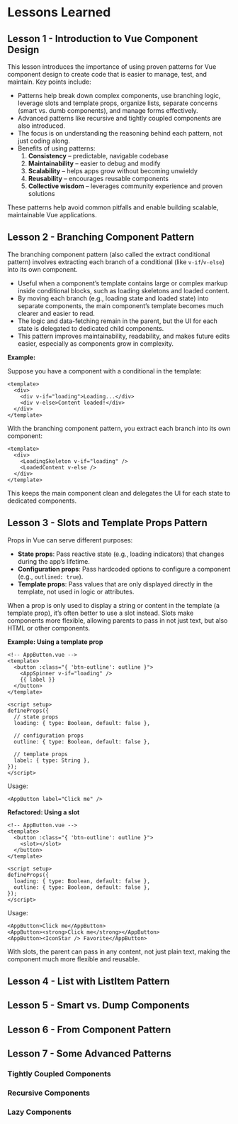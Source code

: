 # Lessons Learned

## Lesson 1 - Introduction to Vue Component Design

This lesson introduces the importance of using proven patterns for Vue component design to create code that is easier to manage, test, and maintain. Key points include:

- Patterns help break down complex components, use branching logic, leverage slots and template props, organize lists, separate concerns (smart vs. dumb components), and manage forms effectively.
- Advanced patterns like recursive and tightly coupled components are also introduced.
- The focus is on understanding the reasoning behind each pattern, not just coding along.
- Benefits of using patterns:
  1.  **Consistency** – predictable, navigable codebase
  2.  **Maintainability** – easier to debug and modify
  3.  **Scalability** – helps apps grow without becoming unwieldy
  4.  **Reusability** – encourages reusable components
  5.  **Collective wisdom** – leverages community experience and proven solutions

These patterns help avoid common pitfalls and enable building scalable, maintainable Vue applications.

## Lesson 2 - Branching Component Pattern

The branching component pattern (also called the extract conditional pattern) involves extracting each branch of a conditional (like `v-if`/`v-else`) into its own component.

- Useful when a component’s template contains large or complex markup inside conditional blocks, such as loading skeletons and loaded content.
- By moving each branch (e.g., loading state and loaded state) into separate components, the main component’s template becomes much clearer and easier to read.
- The logic and data-fetching remain in the parent, but the UI for each state is delegated to dedicated child components.
- This pattern improves maintainability, readability, and makes future edits easier, especially as components grow in complexity.

**Example:**

Suppose you have a component with a conditional in the template:

```vue
<template>
  <div>
    <div v-if="loading">Loading...</div>
    <div v-else>Content loaded!</div>
  </div>
</template>
```

With the branching component pattern, you extract each branch into its own component:

```vue
<template>
  <div>
    <LoadingSkeleton v-if="loading" />
    <LoadedContent v-else />
  </div>
</template>
```

This keeps the main component clean and delegates the UI for each state to dedicated components.

## Lesson 3 - Slots and Template Props Pattern

Props in Vue can serve different purposes:

- **State props**: Pass reactive state (e.g., loading indicators) that changes during the app’s lifetime.
- **Configuration props**: Pass hardcoded options to configure a component (e.g., `outlined: true`).
- **Template props**: Pass values that are only displayed directly in the template, not used in logic or attributes.

When a prop is only used to display a string or content in the template (a template prop), it’s often better to use a slot instead. Slots make components more flexible, allowing parents to pass in not just text, but also HTML or other components.

**Example: Using a template prop**

```vue
<!-- AppButton.vue -->
<template>
  <button :class="{ 'btn-outline': outline }">
    <AppSpinner v-if="loading" />
    {{ label }}
  </button>
</template>

<script setup>
defineProps({
  // state props
  loading: { type: Boolean, default: false },

  // configuration props
  outline: { type: Boolean, default: false },

  // template props
  label: { type: String },
});
</script>
```

Usage:

```vue
<AppButton label="Click me" />
```

**Refactored: Using a slot**

```vue
<!-- AppButton.vue -->
<template>
  <button :class="{ 'btn-outline': outline }">
    <slot></slot>
  </button>
</template>

<script setup>
defineProps({
  loading: { type: Boolean, default: false },
  outline: { type: Boolean, default: false },
});
</script>
```

Usage:

```vue
<AppButton>Click me</AppButton>
<AppButton><strong>Click me</strong></AppButton>
<AppButton><IconStar /> Favorite</AppButton>
```

With slots, the parent can pass in any content, not just plain text, making the component much more flexible and reusable.

## Lesson 4 - List with ListItem Pattern

## Lesson 5 - Smart vs. Dump Components

## Lesson 6 - From Component Pattern

## Lesson 7 - Some Advanced Patterns

### Tightly Coupled Components

### Recursive Components

### Lazy Components
